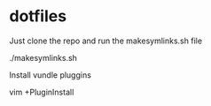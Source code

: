 dotfiles
========

Just clone the repo and run the makesymlinks.sh file

./makesymlinks.sh

Install vundle pluggins

vim +PluginInstall
